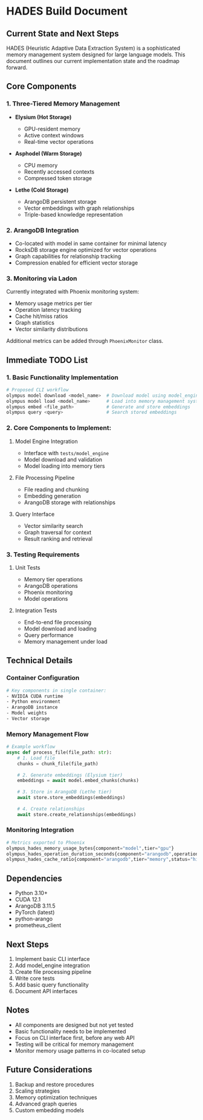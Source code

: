 # HADES Build Document

## Current State and Next Steps

HADES (Heuristic Adaptive Data Extraction System) is a sophisticated memory management system designed for large language models. This document outlines our current implementation state and the roadmap forward.

## Core Components

### 1. Three-Tiered Memory Management
- **Elysium (Hot Storage)**
  - GPU-resident memory
  - Active context windows
  - Real-time vector operations
  
- **Asphodel (Warm Storage)**
  - CPU memory
  - Recently accessed contexts
  - Compressed token storage
  
- **Lethe (Cold Storage)**
  - ArangoDB persistent storage
  - Vector embeddings with graph relationships
  - Triple-based knowledge representation

### 2. ArangoDB Integration
- Co-located with model in same container for minimal latency
- RocksDB storage engine optimized for vector operations
- Graph capabilities for relationship tracking
- Compression enabled for efficient vector storage

### 3. Monitoring via Ladon
Currently integrated with Phoenix monitoring system:
- Memory usage metrics per tier
- Operation latency tracking
- Cache hit/miss ratios
- Graph statistics
- Vector similarity distributions

Additional metrics can be added through `PhoenixMonitor` class.

## Immediate TODO List

### 1. Basic Functionality Implementation
```bash
# Proposed CLI workflow
olympus model download <model_name>  # Download model using model_engine
olympus model load <model_name>      # Load into memory management system
olympus embed <file_path>            # Generate and store embeddings
olympus query <query>                # Search stored embeddings
```

### 2. Core Components to Implement:
1. Model Engine Integration
   - Interface with `tests/model_engine`
   - Model download and validation
   - Model loading into memory tiers

2. File Processing Pipeline
   - File reading and chunking
   - Embedding generation
   - ArangoDB storage with relationships

3. Query Interface
   - Vector similarity search
   - Graph traversal for context
   - Result ranking and retrieval

### 3. Testing Requirements
1. Unit Tests
   - Memory tier operations
   - ArangoDB operations
   - Phoenix monitoring
   - Model operations

2. Integration Tests
   - End-to-end file processing
   - Model download and loading
   - Query performance
   - Memory management under load

## Technical Details

### Container Configuration
```dockerfile
# Key components in single container:
- NVIDIA CUDA runtime
- Python environment
- ArangoDB instance
- Model weights
- Vector storage
```

### Memory Management Flow
```python
# Example workflow
async def process_file(file_path: str):
    # 1. Load file
    chunks = chunk_file(file_path)
    
    # 2. Generate embeddings (Elysium tier)
    embeddings = await model.embed_chunks(chunks)
    
    # 3. Store in ArangoDB (Lethe tier)
    await store.store_embeddings(embeddings)
    
    # 4. Create relationships
    await store.create_relationships(embeddings)
```

### Monitoring Integration
```python
# Metrics exported to Phoenix
olympus_hades_memory_usage_bytes{component="model",tier="gpu"}
olympus_hades_operation_duration_seconds{component="arangodb",operation="vector_search"}
olympus_hades_cache_ratio{component="arangodb",tier="memory",status="hit"}
```

## Dependencies
- Python 3.10+
- CUDA 12.1
- ArangoDB 3.11.5
- PyTorch (latest)
- python-arango
- prometheus_client

## Next Steps
1. Implement basic CLI interface
2. Add model_engine integration
3. Create file processing pipeline
4. Write core tests
5. Add basic query functionality
6. Document API interfaces

## Notes
- All components are designed but not yet tested
- Basic functionality needs to be implemented
- Focus on CLI interface first, before any web API
- Testing will be critical for memory management
- Monitor memory usage patterns in co-located setup

## Future Considerations
1. Backup and restore procedures
2. Scaling strategies
3. Memory optimization techniques
4. Advanced graph queries
5. Custom embedding models
